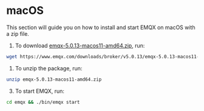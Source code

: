 # macOS

This section will guide you on how to install and start EMQX on macOS with a zip file. 

1. To download [emqx-5.0.13-macos11-amd64.zip](https://www.emqx.com/downloads/broker/v5.0.13/emqx-5.0.13-macos11-amd64.zip), run:

```bash
wget https://www.emqx.com/downloads/broker/v5.0.13/emqx-5.0.13-macos11-amd64.zip
```

1. To unzip the package, run:

```bash
unzip emqx-5.0.13-macos11-amd64.zip
```

3. To start EMQX, run:

```bash
cd emqx && ./bin/emqx start
```
